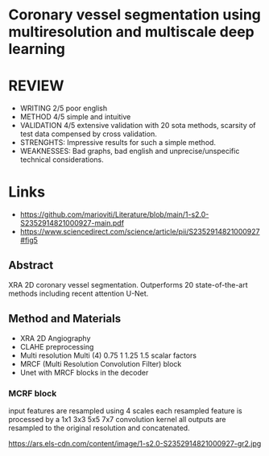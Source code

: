 # Coronary vessel segmentation using multiresolution and multiscale deep learning

# REVIEW

* WRITING 2/5 poor english
* METHOD 4/5 simple and intuitive
* VALIDATION 4/5 extensive validation with 20 sota methods, scarsity of test data compensed by cross validation.
* STRENGHTS: Impressive results for such a simple method.
* WEAKNESSES: Bad graphs, bad english and unprecise/unspecific technical considerations.

# Links
* https://github.com/marioviti/Literature/blob/main/1-s2.0-S2352914821000927-main.pdf
* https://www.sciencedirect.com/science/article/pii/S2352914821000927#fig5

## Abstract

XRA 2D coronary vessel segmentation. 
Outperforms 20 state-of-the-art methods including recent attention U-Net.

## Method and Materials

* XRA 2D Angiography
* CLAHE preprocessing 
* Multi resolution Multi (4) 0.75 1 1.25 1.5 scalar factors
* MRCF (Multi Resolution Convolution Filter) block
* Unet with MRCF blocks in the decoder

### MCRF block

input features are resampled using 4 scales
each resampled feature is processed by a 1x1 3x3 5x5 7x7 convolution kernel
all outputs are resampled to the original resolution and concatenated.

https://ars.els-cdn.com/content/image/1-s2.0-S2352914821000927-gr2.jpg

